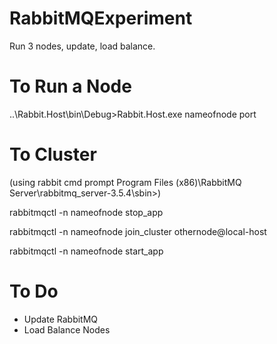 # RabbitMQExperiment
Run 3 nodes, update, load balance.


# To Run a Node

..\Rabbit.Host\bin\Debug>Rabbit.Host.exe nameofnode port

# To Cluster

(using rabbit cmd prompt Program Files (x86)\RabbitMQ Server\rabbitmq_server-3.5.4\sbin>)

rabbitmqctl -n nameofnode stop_app

rabbitmqctl -n nameofnode join_cluster othernode@local-host

rabbitmqctl -n nameofnode  start_app

# To Do 
+ Update RabbitMQ
+ Load Balance Nodes
